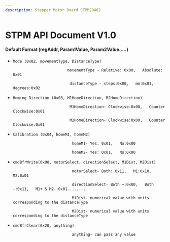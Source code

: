 ```yaml
---
description: Stepper Motor Board STPM20462
---
```


# STPM API Document V1.0

#### Default Format \(regAddr, Param1Value, Param2Value.....\)

* `Mode (0x02, movementType, DistanceType)`

                              movementType - Relative: 0x00,   Absolute: 0x01 

                               distanceType - steps:0x00,   mm:0x01,   degrees:0x02

* `Homing Direction (0x03, M1HomeDirection, M2HomeDirection)`

                               M1HomeDirection- Clockwise:0x00,   Counter Clockwise:0x01

                               M2HomeDirection- Clockwise:0x00,   Counter Clockwise:0x01

* `Calibration (0x04, homeM1, homeM2)`

                                homeM1- Yes: 0x01,   No:0x00  

                                homeM2- Yes: 0x01,   No:0x00  

* `cmdBfrWrite(0x08, motorSelect, directionSelect, M1Dist, M2Dist)`

                                motorSelect- Both: 0x11,   M1:0x10,   M2:0x01

                                directionSelect- Both +:0x00,   Both -:0x11,   M1+ & M2-:0x01........

                                M1Dist- numerical value with units corresponding to the distanceType

                                M2Dist- numerical value with units corresponding to the distanceType

* `cmdBfrClear(0x20, anything)`

                                anything- can pass any value

